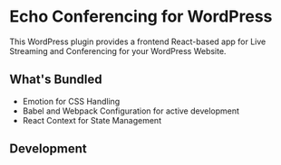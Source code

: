 # Echo Conferencing for WordPress

This WordPress plugin provides a frontend React-based app for Live Streaming and Conferencing for your WordPress Website.

## What's Bundled

- Emotion for CSS Handling
- Babel and Webpack Configuration for active development
- React Context for State Management

## Development

